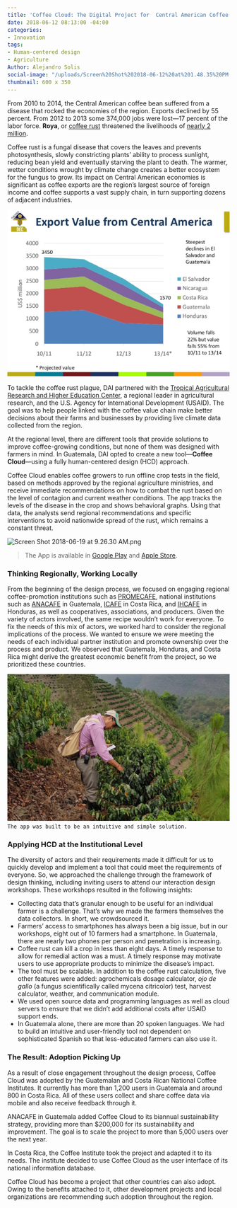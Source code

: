 ```yaml
---
title: 'Coffee Cloud: The Digital Project for  Central American Coffee Growers'
date: 2018-06-12 08:13:00 -04:00
categories:
- Innovation
tags:
- Human-centered design
- Agriculture
Author: Alejandro Solis
social-image: "/uploads/Screen%20Shot%202018-06-12%20at%201.48.35%20PM.png"
thumbnail: 600 x 350
---
```


From 2010 to 2014, the Central American coffee bean suffered from a disease that rocked the economies of the region. Exports declined by 55 percent. From 2012 to 2013 some 374,000 jobs were lost—17 percent of the labor force. **Roya**, or [coffee rust](http://www.bbc.com/future/story/20171106-the-disease-that-could-change-how-we-drink-coffee) threatened the livelihoods of [nearly 2 million](https://www.oxfam.org/sites/www.oxfam.org/files/file_attachments/ib-coffee-rust-employment-collapse-central-america-140814-en.pdf). 

Coffee rust is a fungal disease that covers the leaves and prevents photosynthesis, slowly constricting plants’ ability to process sunlight, reducing bean yield and eventually starving the plant to death. The warmer, wetter conditions wrought by climate change creates a better ecosystem for the fungus to grow. Its impact on Central American economies is significant as coffee exports are the region’s largest source of foreign income and coffee supports a vast supply chain, in turn supporting dozens of adjacent industries. 

<!--more-->

![chart-export.png](/uploads/chart-export.png)

To tackle the coffee rust plague, DAI partnered with the [Tropical Agricultural Research and Higher Education Center](https://www.catie.ac.cr/en/), a regional leader in agricultural research, and the U.S. Agency for International Development (USAID). The goal was to help people linked with the coffee value chain make better decisions about their farms and businesses by providing live climate data collected from the region.

At the regional level, there are different tools that provide solutions to improve coffee-growing conditions, but none of them was designed with farmers in mind. In Guatemala, DAI opted to create a new tool—**Coffee Cloud**—using a fully human-centered design (HCD) approach.

Coffee Cloud enables coffee growers to run offline crop tests in the field, based on methods approved by the regional agriculture ministries, and receive immediate recommendations on how to combat the rust based on the level of contagion and current weather conditions. The app tracks the levels of the disease in the crop and shows behavioral graphs. Using that data, the analysts send regional recommendations and specific interventions to avoid nationwide spread of the rust, which remains a constant threat.

![Screen Shot 2018-06-19 at 9.26.30 AM.png](/uploads/Screen%20Shot%202018-06-19%20at%209.26.30%20AM.png)
> The App is available in [Google Play](https://play.google.com/store/apps/details?id=com.coffee.cloud.anacaf&hl=es) and [Apple Store](https://itunes.apple.com/es/app/coffee-cloud-anacafe/id1242107621?mt=8).

### Thinking Regionally, Working Locally

From the beginning of the design process, we focused on engaging regional coffee-promotion institutions such as [PROMECAFE](http://promecafe.net/), national institutions such as [ANACAFE](http://www.anacafe.org) in Guatemala, [ICAFE](http://www.icafe.cr) in Costa Rica, and [IHCAFE](http://www.ihcafe.hn/) in Honduras, as well as cooperatives, associations, and producers. Given the variety of actors involved, the same recipe wouldn’t work for everyone. To fix the needs of this mix of actors, we worked hard to consider the regional implications of the process. We wanted to ensure we were meeting the needs of each individual partner institution and promote ownership over the process and product. We observed that Guatemala, Honduras, and Costa Rica might derive the greatest economic benefit from the project, so we prioritized these countries.

![5b2023af0e6f1a4882993938.png](/uploads/5b2023af0e6f1a4882993938.png)
`The app was built to be an intuitive and simple solution.`

### Applying HCD at the Institutional Level

The diversity of actors and their requirements made it difficult for us to quickly develop and implement a tool that could meet the requirements of everyone. So, we approached the challenge through the framework of design thinking, including inviting users to attend our interaction design workshops. These workshops resulted in the following insights:

* Collecting data that’s granular enough to be useful for an individual farmer is a challenge. That’s why we made the farmers themselves the data collectors. In short, we crowdsourced it.
* Farmers’ access to smartphones has always been a big issue, but in our workshops, eight out of 10 farmers had a smartphone. In Guatemala, there are nearly two phones per person and penetration is increasing.
* Coffee rust can kill a crop in less than eight days. A timely response to allow for remedial action was a must. A timely response may motivate users to use appropriate products to minimize the disease’s impact.
* The tool must be scalable. In addition to the coffee rust calculation, five other features were added: agrochemicals dosage calculator, *ojo de gallo* (a fungus scientifically called mycena citricolor) test, harvest calculator, weather, and communication module.
* We used open source data and programming languages as well as cloud servers to ensure that we didn’t add additional costs after USAID support ends.
* In Guatemala alone, there are more than 20 spoken languages. We had to build an intuitive and user-friendly tool not dependent on sophisticated Spanish so that less-educated farmers can also use it.

### The Result: Adoption Picking Up 

As a result of close engagement throughout the design process, Coffee Cloud was adopted by the Guatemalan and Costa Rican National Coffee Institutes. It currently has more than 1,200 users in Guatemala and around 800 in Costa Rica. All of these users collect and share coffee data via mobile and also receive feedback through it.

ANACAFE in Guatemala added Coffee Cloud to its biannual sustainability strategy, providing more than $200,000 for its sustainability and improvement. The goal is to scale the project to more than 5,000 users over the next year.

In Costa Rica, the Coffee Institute took the project and adapted it to its needs. The institute decided to use Coffee Cloud as the user interface of its national information database.

Coffee Cloud has become a project that other countries can also adopt. Owing to the benefits attached to it, other development projects and local organizations are recommending such adoption throughout the region.